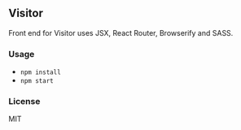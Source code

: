 ## Visitor

Front end for Visitor uses JSX, React Router, Browserify and SASS.

### Usage

- `npm install`
- `npm start`

### License

MIT
